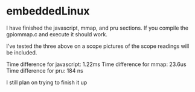 # embeddedLinux

I have finished the javascript, mmap, and pru sections. If you compile the gpiommap.c and execute it should work.

I've tested the three above on a scope pictures of the scope readings will be included.

Time difference for javascript: 1.22ms
Time difference for mmap: 23.6us
Time difference for pru: 184 ns

I still plan on trying to finish it up
